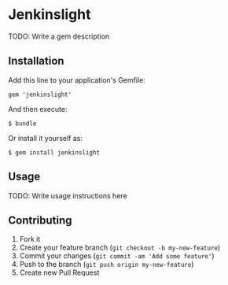 # Jenkinslight

TODO: Write a gem description

## Installation

Add this line to your application's Gemfile:

    gem 'jenkinslight'

And then execute:

    $ bundle

Or install it yourself as:

    $ gem install jenkinslight

## Usage

TODO: Write usage instructions here

## Contributing

1. Fork it
2. Create your feature branch (`git checkout -b my-new-feature`)
3. Commit your changes (`git commit -am 'Add some feature'`)
4. Push to the branch (`git push origin my-new-feature`)
5. Create new Pull Request

